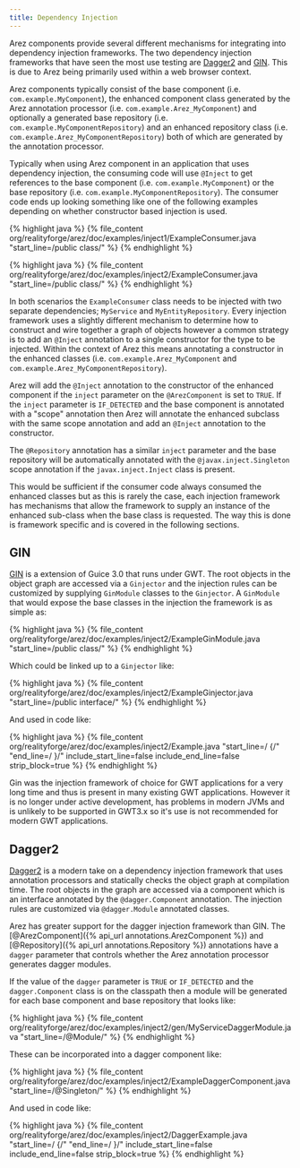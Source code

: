 ```yaml
---
title: Dependency Injection
---
```


Arez components provide several different mechanisms for integrating into dependency injection
frameworks. The two dependency injection frameworks that have seen the most use testing are
[Dagger2](https://google.github.io/dagger) and [GIN](https://code.google.com/archive/p/google-gin/).
This is due to Arez being primarily used within a web browser context.

Arez components typically consist of the base component (i.e. `com.example.MyComponent`), the enhanced
component class generated by the Arez annotation processor (i.e. `com.example.Arez_MyComponent`)
and optionally a generated base repository (i.e. `com.example.MyComponentRepository`) and an enhanced
repository class (i.e. `com.example.Arez_MyComponentRepository`) both of which are generated by
the annotation processor.

Typically when using Arez component in an application that uses dependency injection, the consuming
code will use `@Inject` to get references to the base component (i.e. `com.example.MyComponent`) or
the base repository (i.e. `com.example.MyComponentRepository`). The consumer code ends up looking
something like one of the following examples depending on whether constructor based injection is used.

{% highlight java %}
{% file_content org/realityforge/arez/doc/examples/inject1/ExampleConsumer.java "start_line=/public class/" %}
{% endhighlight %}

{% highlight java %}
{% file_content org/realityforge/arez/doc/examples/inject2/ExampleConsumer.java "start_line=/public class/" %}
{% endhighlight %}

In both scenarios the `ExampleConsumer` class needs to be injected with two separate dependencies; `MyService`
and `MyEntityRepository`. Every injection framework uses a slightly different mechanism to determine how to
construct and wire together a graph of objects however a common strategy is to add an `@Inject` annotation to
a single constructor for the type to be injected. Within the context of Arez this means annotating a constructor
in the enhanced classes (i.e. `com.example.Arez_MyComponent` and `com.example.Arez_MyComponentRepository`).

Arez will add the `@Inject` annotation to the constructor of the enhanced component if the `inject` parameter
on the `@ArezComponent` is set to `TRUE`. If the `inject` parameter is `IF_DETECTED` and the base component is
annotated with a "scope" annotation then Arez will annotate the enhanced subclass with the same scope annotation
and add an `@Inject` annotation to the constructor.

The `@Repository` annotation has a similar `inject` parameter and the base repository will be automatically
annotated with the `@javax.inject.Singleton` scope annotation if the `javax.inject.Inject` class is present.

This would be sufficient if the consumer code always consumed the enhanced classes but as this is rarely the
case, each injection framework has mechanisms that allow the framework to supply an instance of the enhanced
sub-class when the base class is requested. The way this is done is framework specific and is covered in the
following sections.

## GIN

[GIN](https://code.google.com/archive/p/google-gin/) is a extension of Guice 3.0 that runs under GWT. The root
objects in the object graph are accessed via a `Ginjector` and the injection rules can be customized by
supplying `GinModule` classes to the `Ginjector`. A `GinModule` that would expose the base classes in the
injection the framework is as simple as:

{% highlight java %}
{% file_content org/realityforge/arez/doc/examples/inject2/ExampleGinModule.java "start_line=/public class/" %}
{% endhighlight %}

Which could be linked up to a `Ginjector` like:

{% highlight java %}
{% file_content org/realityforge/arez/doc/examples/inject2/ExampleGinjector.java "start_line=/public interface/" %}
{% endhighlight %}

And used in code like:

{% highlight java %}
{% file_content org/realityforge/arez/doc/examples/inject2/Example.java "start_line=/  {/" "end_line=/  }/" include_start_line=false include_end_line=false strip_block=true %}
{% endhighlight %}

Gin was the injection framework of choice for GWT applications for a very long time and thus is present in
many existing GWT applications. However it is no longer under active development, has problems in modern
JVMs and is unlikely to be supported in GWT3.x so it's use is not recommended for modern GWT applications.

## Dagger2

[Dagger2](https://google.github.io/dagger) is a modern take on a dependency injection framework that uses annotation
processors and statically checks the object graph at compilation time. The root objects in the graph are accessed via
a component which is an interface annotated by the `@dagger.Component` annotation. The injection rules are customized
via `@dagger.Module` annotated classes.

Arez has greater support for the dagger injection framework than GIN. The [@ArezComponent]({% api_url annotations.ArezComponent %})
and [@Repository]({% api_url annotations.Repository %}) annotations have a `dagger` parameter that controls whether
the Arez annotation processor generates dagger modules.

If the value of the `dagger` parameter is `TRUE` or `IF_DETECTED` and the `dagger.Component` class is on the
classpath then a module will be generated for each base component and base repository that looks like:

{% highlight java %}
{% file_content org/realityforge/arez/doc/examples/inject2/gen/MyServiceDaggerModule.java "start_line=/@Module/" %}
{% endhighlight %}

These can be incorporated into a dagger component like:

{% highlight java %}
{% file_content org/realityforge/arez/doc/examples/inject2/ExampleDaggerComponent.java "start_line=/@Singleton/" %}
{% endhighlight %}

And used in code like:

{% highlight java %}
{% file_content org/realityforge/arez/doc/examples/inject2/DaggerExample.java "start_line=/  {/" "end_line=/  }/" include_start_line=false include_end_line=false strip_block=true %}
{% endhighlight %}
